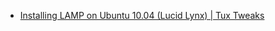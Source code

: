 
- [Installing LAMP on Ubuntu 10.04 (Lucid Lynx) | Tux Tweaks](/2010/06/installing-lamp-on-ubuntu-10-04-lucid-lynx-tux-tweaks/)

